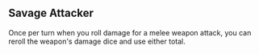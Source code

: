 ## Savage Attacker
Once per turn when you roll damage for a melee weapon attack, you can reroll the weapon's damage dice and use either total.


